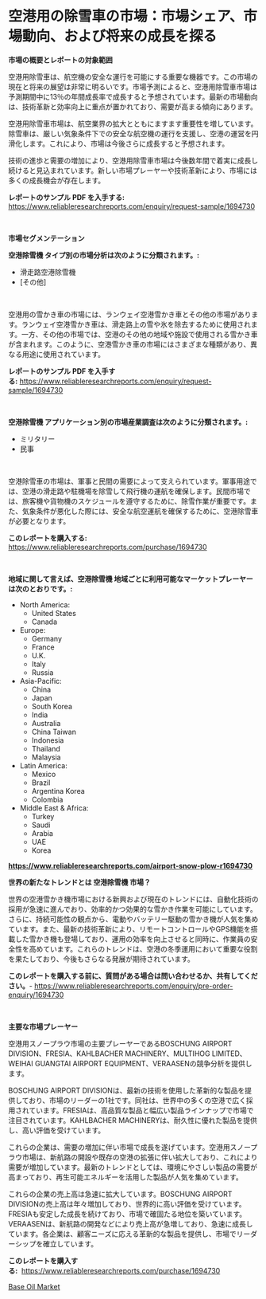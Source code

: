<p><h1>空港用の除雪車の市場：市場シェア、市場動向、および将来の成長を探る</h1></p><p><strong>市場の概要とレポートの対象範囲</strong></p>
<p><p>空港用除雪車は、航空機の安全な運行を可能にする重要な機器です。この市場の現在と将来の展望は非常に明るいです。市場予測によると、空港用除雪車市場は予測期間中に13％の年間成長率で成長すると予想されています。最新の市場動向は、技術革新と効率向上に重点が置かれており、需要が高まる傾向にあります。</p><p>空港用除雪車市場は、航空業界の拡大とともにますます重要性を増しています。除雪車は、厳しい気象条件下での安全な航空機の運行を支援し、空港の運営を円滑化します。これにより、市場は今後さらに成長すると予想されます。</p><p>技術の進歩と需要の増加により、空港用除雪車市場は今後数年間で着実に成長し続けると見込まれています。新しい市場プレーヤーや技術革新により、市場には多くの成長機会が存在します。</p></p>
<p><strong>レポートのサンプル PDF を入手する:</strong> <a href="https://www.reliableresearchreports.com/enquiry/request-sample/1694730">https://www.reliableresearchreports.com/enquiry/request-sample/1694730</a></p>
<p>&nbsp;</p>
<p><strong>市場セグメンテーション</strong></p>
<p><strong>空港除雪機 タイプ別の市場分析は次のように分類されます。:</strong></p>
<p><ul><li>滑走路空港除雪機</li><li>[その他]</li></ul></p>
<p>&nbsp;</p>
<p><p>空港用の雪かき車の市場には、ランウェイ空港雪かき車とその他の市場があります。ランウェイ空港雪かき車は、滑走路上の雪や氷を除去するために使用されます。一方、その他の市場では、空港のその他の地域や施設で使用される雪かき車が含まれます。このように、空港雪かき車の市場にはさまざまな種類があり、異なる用途に使用されています。</p></p>
<p><strong>レポートのサンプル PDF を入手する:</strong>&nbsp;<a href="https://www.reliableresearchreports.com/enquiry/request-sample/1694730">https://www.reliableresearchreports.com/enquiry/request-sample/1694730</a></p>
<p>&nbsp;</p>
<p><strong> 空港除雪機 アプリケーション別の市場産業調査は次のように分類されます。:</strong></p>
<p><ul><li>ミリタリー</li><li>民事</li></ul></p>
<p>&nbsp;</p>
<p><p>空港除雪車の市場は、軍事と民間の需要によって支えられています。軍事用途では、空港の滑走路や駐機場を除雪して飛行機の運航を確保します。民間市場では、旅客機や貨物機のスケジュールを遵守するために、除雪作業が重要です。また、気象条件が悪化した際には、安全な航空運航を確保するために、空港除雪車が必要となります。</p></p>
<p><strong>このレポートを購入する:</strong>&nbsp; <a href="https://www.reliableresearchreports.com/purchase/1694730">https://www.reliableresearchreports.com/purchase/1694730</a></p>
<p>&nbsp;</p>
<p><strong>地域に関して言えば、空港除雪機 地域ごとに利用可能なマーケットプレーヤーは次のとおりです。:</strong></p>
<p><ul>
    <li>
        North America:
        <ul>
            <li>United States</li>
            <li>Canada</li>
        </ul>
    </li>
    <li>
        Europe:
        <ul>
            <li>Germany</li>
            <li>France</li>
            <li>U.K.</li>
            <li>Italy</li>
            <li>Russia</li>
        </ul>
    </li>
    <li>
        Asia-Pacific:
        <ul>
            <li>China</li>
            <li>Japan</li>
            <li>South Korea</li>
            <li>India</li>
            <li>Australia</li>
            <li>China Taiwan</li>
            <li>Indonesia</li>
            <li>Thailand</li>
            <li>Malaysia</li>
        </ul>
    </li>
    <li>
        Latin America:
        <ul>
            <li>Mexico</li>
            <li>Brazil</li>
            <li>Argentina Korea</li>
            <li>Colombia</li>
        </ul>
    </li>
    <li>
        Middle East & Africa:
        <ul>
            <li>Turkey</li>
            <li>Saudi</li>
            <li>Arabia</li>
            <li>UAE</li>
            <li>Korea</li>
        </ul>
    </li>
    </ul></p>
<p><strong><a href="https://www.reliableresearchreports.com/airport-snow-plow-r1694730">https://www.reliableresearchreports.com/airport-snow-plow-r1694730</a></strong>&nbsp;</p>
<p><strong>世界の新たなトレンドとは 空港除雪機 市場？</strong></p>
<p><p>世界の空港雪かき機市場における新興および現在のトレンドには、自動化技術の採用が急速に進んでおり、効率的かつ効果的な雪かき作業を可能にしています。さらに、持続可能性の観点から、電動やバッテリー駆動の雪かき機が人気を集めています。また、最新の技術革新により、リモートコントロールやGPS機能を搭載した雪かき機も登場しており、運用の効率を向上させると同時に、作業員の安全性を高めています。これらのトレンドは、空港の冬季運用において重要な役割を果たしており、今後もさらなる発展が期待されています。</p></p>
<p><strong>このレポートを購入する前に、質問がある場合は問い合わせるか、共有してください。</strong>- <a href="https://www.reliableresearchreports.com/enquiry/pre-order-enquiry/1694730">https://www.reliableresearchreports.com/enquiry/pre-order-enquiry/1694730</a></p>
<p>&nbsp;</p>
<p><strong>主要な市場プレーヤー</strong></p>
<p><p>空港用スノープラウ市場の主要プレーヤーであるBOSCHUNG AIRPORT DIVISION、FRESIA、KAHLBACHER MACHINERY、MULTIHOG LIMITED、WEIHAI GUANGTAI AIRPORT EQUIPMENT、VERAASENの競争分析を提供します。</p><p>BOSCHUNG AIRPORT DIVISIONは、最新の技術を使用した革新的な製品を提供しており、市場のリーダーの1社です。同社は、世界中の多くの空港で広く採用されています。FRESIAは、高品質な製品と幅広い製品ラインナップで市場で注目されています。KAHLBACHER MACHINERYは、耐久性に優れた製品を提供し、高い評価を受けています。</p><p>これらの企業は、需要の増加に伴い市場で成長を遂げています。空港用スノープラウ市場は、新航路の開設や既存の空港の拡張に伴い拡大しており、これにより需要が増加しています。最新のトレンドとしては、環境にやさしい製品の需要が高まっており、再生可能エネルギーを活用した製品が人気を集めています。</p><p>これらの企業の売上高は急速に拡大しています。BOSCHUNG AIRPORT DIVISIONの売上高は年々増加しており、世界的に高い評価を受けています。FRESIAも安定した成長を続けており、市場で確固たる地位を築いています。VERAASENは、新航路の開発などにより売上高が急増しており、急速に成長しています。各企業は、顧客ニーズに応える革新的な製品を提供し、市場でリーダーシップを確立しています。</p></p>
<p><strong>このレポートを購入する:</strong>&nbsp;&nbsp;<a href="https://www.reliableresearchreports.com/purchase/1694730">https://www.reliableresearchreports.com/purchase/1694730</a></p>
<p><p><a href="https://noble-drawer-34c.notion.site/Base-Oil-Market-Research-Report-Provides-thorough-Industry-Overview-which-offers-an-In-Depth-Analys-34854a0cb05a4cb0b2a7549e927465fe">Base Oil Market</a></p></p>